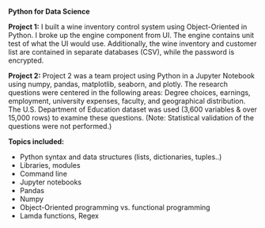 **Python for Data Science**  
  
**Project 1:**  I built a wine inventory control system using Object-Oriented in Python. I broke up the engine component from UI. The engine contains unit test of what the UI would use. Additionally, the wine inventory and customer list are contained in separate databases (CSV), while the password is encrypted.  




**Project 2:** Project 2 was a team project using Python in a Jupyter Notebook using numpy, pandas, matplotlib, seaborn, and plotly. The research questions were centered in the following areas: Degree choices, earnings, employment, university expenses, faculty, and geographical distribution. The U.S. Department of Education dataset was used (3,600 variables & over 15,000 rows) to examine these questions. (Note: Statistical validation of the questions were not performed.)  
  
**Topics included:**  
  
- Python syntax and data structures (lists, dictionaries, tuples..)  
- Libraries, modules  
- Command line  
- Jupyter notebooks  
- Pandas  
- Numpy  
- Object-Oriented programming vs. functional programming  
- Lamda functions, Regex  
